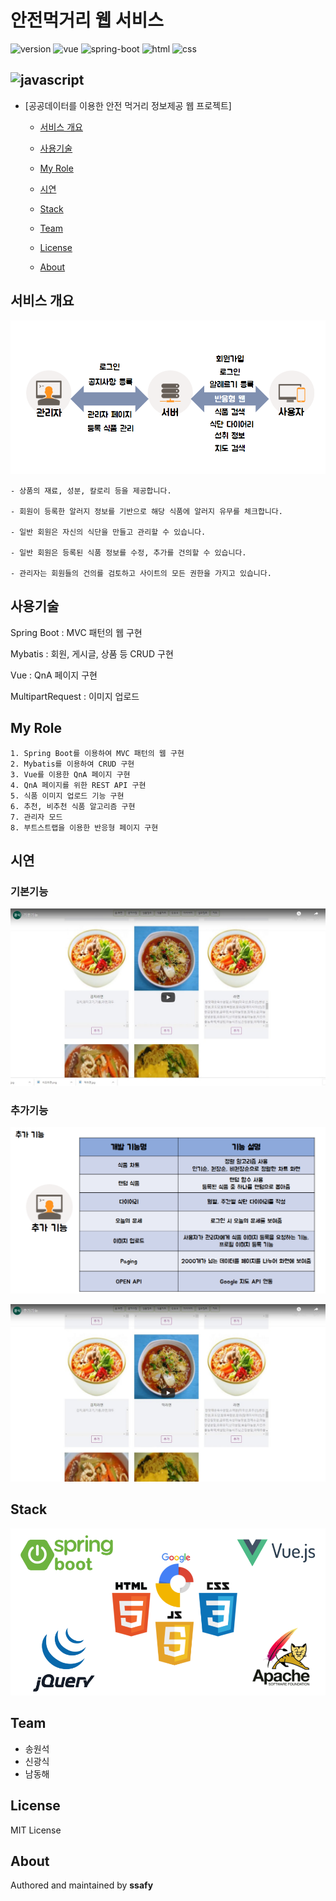 # 안전먹거리 웹 서비스
![version](https://img.shields.io/badge/version-0.0.1-orange?)
![vue](https://img.shields.io/badge/vue-3.0.0-blue?logo=Vue.js)
![spring-boot](https://img.shields.io/badge/springboot-4.0.0-yellow?logo=spring)
![html](https://img.shields.io/badge/html-html5-red?logo=html5)
![css](https://img.shields.io/badge/css-css3-red?logo=css3)

![javascript](https://img.shields.io/badge/javascript-es6-yellowgreen?logo=javascript)
---
- [공공데이터를 이용한 안전 먹거리 정보제공 웹 프로젝트]

  - [서비스 개요](#서비스-개요)

  - [사용기술](#사용기술)

  - [My Role](#my-role)

  - [시연](#시연)

  - [Stack](#stack)

  - [Team](#team)

  - [License](#license)

  - [About](#about)

    

## 서비스 개요

![safefood2](./assets/images/p1.png)
```
- 상품의 재료, 성분, 칼로리 등을 제공합니다.

- 회원이 등록한 알러지 정보를 기반으로 해당 식품에 알러지 유무를 체크합니다.

- 일반 회원은 자신의 식단을 만들고 관리할 수 있습니다.

- 일반 회원은 등록된 식품 정보를 수정, 추가를 건의할 수 있습니다.

- 관리자는 회원들의 건의를 검토하고 사이트의 모든 권한을 가지고 있습니다.
```



## 사용기술

Spring Boot : MVC 패턴의 웹 구현

Mybatis : 회원, 게시글, 상품 등 CRUD 구현

Vue : QnA 페이지 구현

MultipartRequest : 이미지 업로드



## My Role
```
1. Spring Boot를 이용하여 MVC 패턴의 웹 구현
2. Mybatis를 이용하여 CRUD 구현
3. Vue를 이용한 QnA 페이지 구현
4. QnA 페이지를 위한 REST API 구현
5. 식품 이미지 업로드 기능 구현
6. 추천, 비추천 식품 알고리즘 구현
7. 관리자 모드
8. 부트스트랩을 이용한 반응형 페이지 구현
```



## 시연

### 기본기능

[![Video Label](./assets/images/기본기능.png)](https://www.youtube.com/embed/fg-J0MMd5DM)




### 추가기능
![safefood3](./assets/images/p3.png)

[![Video Label](./assets/images/추가기능.png)](https://www.youtube.com/embed/TgN0_GeOi2o)



## Stack
![safefood](./assets/images/p2.png)

## Team
- 송원석
- 신광식
- 남동해

## License
MIT License

## About
Authored and maintained by **ssafy**
